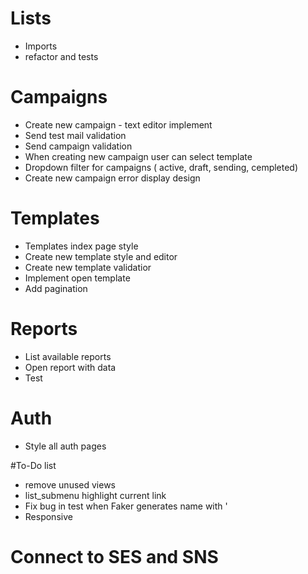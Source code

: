 # Lists
- Imports
- refactor and tests

# Campaigns
- Create new campaign - text editor implement
- Send test mail validation
- Send campaign validation
- When creating new campaign user can select template
- Dropdown filter for campaigns ( active, draft, sending, cempleted)
- Create new campaign error display design

# Templates
- Templates index page style
- Create new template style and editor
- Create new template validatior
- Implement open template
- Add pagination

# Reports
- List available reports
- Open report with data
- Test

# Auth
- Style all auth pages

#To-Do list
- remove unused views
- list_submenu highlight current link
- Fix bug in test when Faker generates name with '
- Responsive

# Connect to SES and SNS